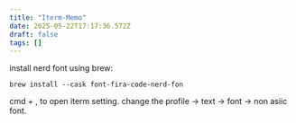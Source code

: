 ```yaml
---
title: "Iterm-Memo"
date: 2025-05-22T17:17:36.572Z
draft: false
tags: []
---
```


install nerd font using brew:
```shell
brew install --cask font-fira-code-nerd-fon
```

cmd + , to open iterm setting.
change the profile -> text -> font -> non asiic font.